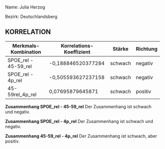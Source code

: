 Name: Julia Herzog

Bezirk: Deutschlandsberg

## KORRELATION


| Merkmals-Kombination | Korrelations-Koeffizient | Stärke | Richtung |
|----------------------|--------------------------|--------|----------|
| SPOE_rel - 45-59_rel | -0,188846520377284 | schwach | negativ |
| SPOE_rel - 4p_rel | -0,505593627237158 | schwach | negativ |
| 45-59rel_4p_rel | 0,07695879645871 | schwach | positiv |


**Zusammenhang SPOE_rel - 45-59_rel**
Der Zusammenhang ist schwach und negativ.

**Zusammenhang SPOE_rel - 4p_rel**
Der Zusammenhang ist schwach und negativ.

**Zusammenhang 45-59_rel - 4p_rel**
Der Zusammenhang ist schwach, aber positiv.

